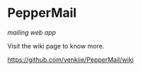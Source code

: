 # PepperMail
_mailing web app_

Visit the wiki page to know more.

https://github.com/venkiie/PepperMail/wiki

